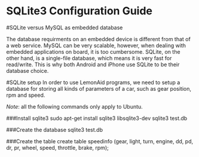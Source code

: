 SQLite3 Configuration Guide
===========================

#SQLite versus MySQL as embedded database

The database requirments on an embedded device is different from that of a web service. MySQL can be very scalable, however, when dealing with embedded applications on board, it is too cumbersome. SQLite, on the other hand, is a single-file database, which means it is very fast for read/write. This is why both Android and iPhone use SQLite to be their database choice.

#SQLite setup
In order to use LemonAid programs, we need to setup a database for storing all kinds of parameters of a car, such as gear position, rpm and speed. 

*Note*: all the following commands only apply to Ubuntu.

###Install sqlite3
    sudo apt-get install sqlite3 libsqlite3-dev
    sqlite3 test.db

###Create the database
    sqlite3 test.db

###Create the table
    create table speedinfo (gear, light, turn, engine, dd, pd, dr, pr, wheel, speed, throttle, brake, rpm);
